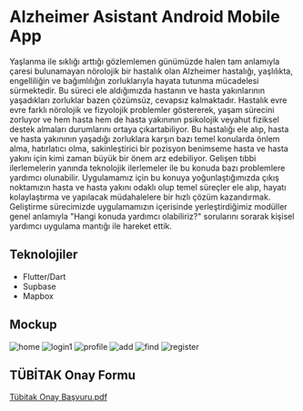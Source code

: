 # Alzheimer Asistant Android Mobile App





Yaşlanma ile sıklığı arttığı gözlemlemen günümüzde halen tam anlamıyla çaresi bulunamayan 
nörolojik bir hastalık olan Alzheimer hastalığı, yaşlılıkta, engelliliğin ve bağımlılığın 
zorluklarıyla hayata tutunma mücadelesi sürmektedir. Bu süreci ele aldığımızda hastanın ve 
hasta yakınlarının yaşadıkları zorluklar bazen çözümsüz, cevapsız kalmaktadır. Hastalık evre 
evre farklı nörolojik ve fizyolojik problemler göstererek, yaşam sürecini zorluyor ve hem hasta 
hem de hasta yakınının psikolojik veyahut fiziksel destek almaları durumlarını ortaya 
çıkartabiliyor. Bu hastalığı ele alıp, hasta ve hasta yakınının yaşadığı zorluklara karşın bazı 
temel konularda önlem alma, hatırlatıcı olma, sakinleştirici bir pozisyon benimseme hasta ve 
hasta yakını için kimi zaman büyük bir önem arz edebiliyor. Gelişen tıbbi ilerlemelerin yanında 
teknolojik ilerlemeler ile bu konuda bazı problemlere yardımcı olunabilir. Uygulamamız için 
bu konuya yoğunlaştığımızda çıkış noktamızın hasta ve hasta yakını odaklı olup temel süreçler 
ele alıp, hayatı kolaylaştırma ve yapılacak müdahalelere bir hızlı çözüm kazandırmak. 
Geliştirme sürecimizde uygulamamızın içerisinde yerleştirdiğimiz modüller genel anlamıyla 
"Hangi konuda yardımcı olabiliriz?" sorularını sorarak kişisel yardımcı uygulama mantığı ile 
hareket ettik.

## Teknolojiler
- Flutter/Dart
- Supbase
- Mapbox

## Mockup

![home](https://user-images.githubusercontent.com/41746530/181043872-72449710-9a58-4f42-9031-fc9ab5180df1.png)
![login1](https://user-images.githubusercontent.com/41746530/181043904-671ef42f-54a0-472d-8c60-a340280e61b5.png)
![profile](https://user-images.githubusercontent.com/41746530/181043910-cbfa2a65-9125-4ca5-8ade-d87392dddeeb.png)
![add](https://user-images.githubusercontent.com/41746530/181044029-08258359-1ec5-469c-adb8-0f1e8ac934c9.png)
![find](https://user-images.githubusercontent.com/41746530/181044042-277749ec-0649-4547-9667-d7974b9789a0.png)
![register](https://user-images.githubusercontent.com/41746530/181044059-5574d158-79f4-4108-a073-9a5c871e80e5.png)

## TÜBİTAK Onay Formu 
[Tübitak Onay Başvuru.pdf](https://github.com/h12yakar/AlzheimerAsistant/files/9191061/Tubitak.Onay.Basvuru.pdf)
